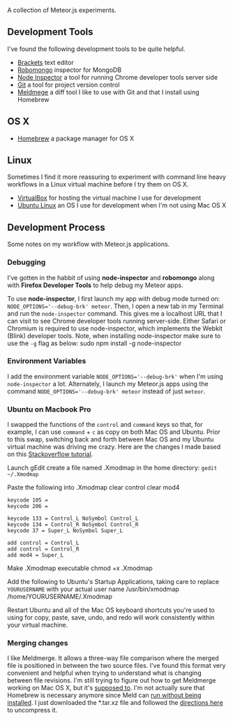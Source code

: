 A collection of Meteor.js experiments.

## Development Tools
I've found the following development tools to be quite helpful.
* [Brackets](http://brackets.io) text editor
* [Robomongo](http://robomongo.org) inspector for MongoDB
* [Node Inspector](https://github.com/node-inspector/node-inspector) a tool for running Chrome developer tools server side
* [Git](http://www.git-scm.com) a tool for project version control
* [Meldmege](http://meldmerge.org) a diff tool I like to use with Git and that I install using Homebrew

## OS X
* [Homebrew](http://brew.sh/) a package manager for OS X

## Linux
Sometimes I find it more reassuring to experiment with command line heavy workflows in a Linux virtual machine before I try them on OS X.
* [VirtualBox](https://www.virtualbox.org) for hosting the virtual machine I use for development
* [Ubuntu Linux](http://www.ubuntu.com) an OS I use for development when I'm not using Mac OS X

## Development Process
Some notes on my workflow with Meteor.js applications.

### Debugging
I've gotten in the habbit of using **node-inspector** and **robomongo** along with **Firefox Developer Tools** to help debug my Meteor apps.

To use **node-inspector**, I first launch my app with debug mode turned on: `NODE_OPTIONS='--debug-brk' meteor`. Then, I open a new tab in my Terminal and run the `node-inspector` command. This gives me a localhost URL that I can visit to see Chrome developer tools running server-side. Either Safari or Chromium is required to use node-inspector, which implements the Webkit (Blink) developer tools. Note, when installing node-inspector make sure to use the `-g` flag as below:
    sudo npm install -g node-inspector

### Environment Variables
I add the environment variable `NODE_OPTIONS='--debug-brk'` when I'm using `node-inspector` a lot. Alternately, I launch my Meteor.js apps using the command `NODE_OPTIONS='--debug-brk' meteor` instead of just `meteor`.

### Ubuntu on Macbook Pro
I swapped the functions of the `control` and `command` keys so that, for example, I can use `command` + `c` as copy on both Mac OS and Ubuntu. Prior to this swap, switching back and forth between Mac OS and my Ubuntu virtual machine was driving me crazy. Here are the changes I made based on this [Stackoverflow tutorial](http://askubuntu.com/a/317898).

Launch gEdit create a file named .Xmodmap in the home directory:
`gedit ~/.Xmodmap`

Paste the following into .Xmodmap
    clear control
    clear mod4
    
    keycode 105 =
    keycode 206 =
    
    keycode 133 = Control_L NoSymbol Control_L
    keycode 134 = Control_R NoSymbol Control_R
    keycode 37 = Super_L NoSymbol Super_L
    
    add control = Control_L
    add control = Control_R
    add mod4 = Super_L

Make .Xmodmap executable
    chmod +x .Xmodmap

Add the following to Ubuntu's Startup Applications, taking care to replace `YOURUSERNAME` with your actual user name
    /usr/bin/xmodmap /home/YOURUSERNAME/.Xmodmap

Restart Ubuntu and all of the Mac OS keyboard shortcuts you're used to using for copy, paste, save, undo, and redo will work consistently within your virtual machine.

### Merging changes
I like Meldmerge. It allows a three-way file comparison where the merged file is positioned in between the two source files. I've found this format very convenient and helpful when trying to understand what is changing between file revisions. I'm still trying to figure out how to get Meldmerge working on Mac OS X, but it's [supposed to](http://superuser.com/a/422588). I'm not actually sure that Homebrew is necessary anymore since Meld can [run without being installed](http://meldmerge.org/). I just downloaded the *.tar.xz file and followed the [directions here](http://askubuntu.com/a/107976) to uncompress it.